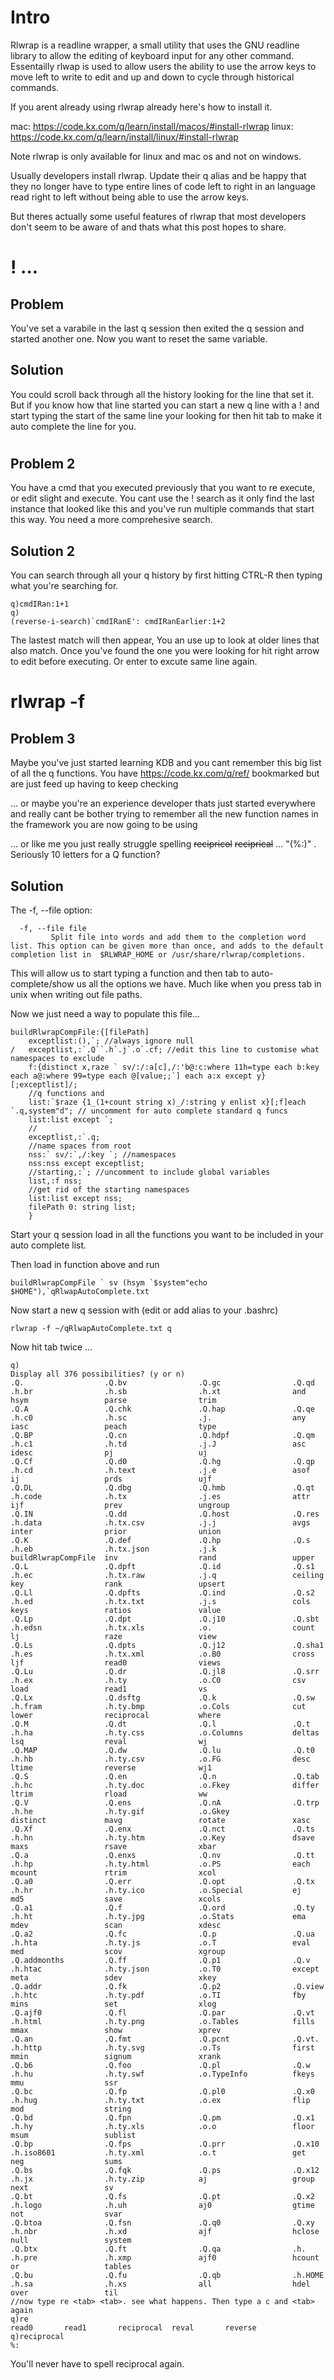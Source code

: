 # Intro
Rlwrap is a readline wrapper, a small utility that uses the GNU readline library to allow the editing of keyboard input for any other command. Essentailly rlwap is used to allow users the ability to use the arrow keys to move left to write to edit and up and down to cycle through historical commands.

If you arent already using rlwrap already here's how to install it. 

mac:    https://code.kx.com/q/learn/install/macos/#install-rlwrap
linux:  https://code.kx.com/q/learn/install/linux/#install-rlwrap

Note rlwrap is only available for linux and mac os and not on windows.

Usually developers install rlwrap. Update their q alias and be happy that they no longer have to type entire lines of code left to right in an language read right to left without being able to use the arrow keys.

But theres actually some useful features of rlwrap that most developers don't seem to be aware of and thats what this post hopes to share.

# ! ... 

## Problem
You've set a varabile in the last q session then exited the q session and started another one. Now you want to reset the same variable.

## Solution 
You could scroll back through all the history looking for the line that set it.
But if you know how that line started you can start a new q line with a ! and start typing the start of the same line your looking for then hit tab to make it auto complete the line for you.

# <CTRL-R>

## Problem 2
You have a cmd that you executed previously that you want to re execute, or edit slight and execute. 
You cant use the ! search as it only find the last instance that looked like this and you've run multiple commands that start this way.
You need a more comprehesive search.

## Solution 2 
You can search through all your q history by first hitting CTRL-R then typing what you're searching for.

```
q)cmdIRan:1+1
q)
(reverse-i-search)`cmdIRanE': cmdIRanEarlier:1+2
```
The lastest match will then appear, You an use up to look at older lines that also match.
Once you've found the one you were looking for hit right arrow to edit before executing. Or enter to excute same line again.

# rlwrap -f 

## Problem 3
Maybe you've just started learning KDB and you cant remember this big list of all the q functions.
You have https://code.kx.com/q/ref/ bookmarked but are just feed up having to keep checking

... or maybe you're an experience developer thats just started everywhere and really cant be bother trying to remember all the new function names in the framework you are now going to be using

... or like me you just really struggle spelling ~~recipricol~~ ~~reciprical~~ ... "(%:)" . Seriously 10 letters for a Q function?

## Solution

The -f, --file option:
```
  -f, --file file
         Split file into words and add them to the completion word list. This option can be given more than once, and adds to the default completion list in  $RLWRAP_HOME or /usr/share/rlwrap/completions.
```

This will allow us to start typing a function and then tab to auto-complete/show us all the options we have.
Much like when you press tab in unix when writing out file paths.

Now we just need a way to populate this file...
```
buildRlwrapCompFile:{[filePath]
    exceptlist:(),`; //always ignore null
/   exceptlist,:`.Q``.h`.j`.o`.cf; //edit this line to customise what namespaces to exclude
    f:{distinct x,raze ` sv/:/:a[c],/:'b@:c:where 11h=type each b:key each a@:where 99=type each @[value;;`] each a:x except y}[;exceptlist]/;
    //q functions and
    list:`$raze {1_(1+count string x)_/:string y enlist x}[;f]each `.q,system"d"; // uncomment for auto complete standard q funcs
    list:list except `;
    //
    exceptlist,:`.q;
    //name spaces from root
    nss:` sv/:`,/:key `; //namespaces
    nss:nss except exceptlist;
    //starting,:`; //uncomment to include global variables
    list,:f nss;
    //get rid of the starting namespaces
    list:list except nss;
    filePath 0: string list;
    }
```

Start your q session load in all the functions you want to be included in your auto complete list. 

Then load in function above and run 
```
buildRlwrapCompFile ` sv (hsym `$system"echo $HOME"),`qRlwapAutoComplete.txt
```

Now start a new q session with (edit or add alias to your .bashrc)
```
rlwrap -f ~/qRlwapAutoComplete.txt q
```

Now hit tab twice <tab> <tab>... 
```
q)
Display all 376 possibilities? (y or n)
.Q.                  .Q.bv                .Q.gc                .Q.qd                .h.br                .h.sb                .h.xt                and                  hsym                 parse                trim
.Q.A                 .Q.chk               .Q.hap               .Q.qe                .h.c0                .h.sc                .j.                  any                  iasc                 peach                type
.Q.BP                .Q.cn                .Q.hdpf              .Q.qm                .h.c1                .h.td                .j.J                 asc                  idesc                pj                   uj
.Q.Cf                .Q.d0                .Q.hg                .Q.qp                .h.cd                .h.text              .j.e                 asof                 ij                   prds                 ujf
.Q.DL                .Q.dbg               .Q.hmb               .Q.qt                .h.code              .h.tx                .j.es                attr                 ijf                  prev                 ungroup
.Q.IN                .Q.dd                .Q.host              .Q.res               .h.data              .h.tx.csv            .j.j                 avgs                 inter                prior                union
.Q.K                 .Q.def               .Q.hp                .Q.s                 .h.eb                .h.tx.json           .j.k                 buildRlwrapCompFile  inv                  rand                 upper
.Q.L                 .Q.dpft              .Q.id                .Q.s1                .h.ec                .h.tx.raw            .j.q                 ceiling              key                  rank                 upsert
.Q.Ll                .Q.dpfts             .Q.ind               .Q.s2                .h.ed                .h.tx.txt            .j.s                 cols                 keys                 ratios               value
.Q.Lp                .Q.dpt               .Q.j10               .Q.sbt               .h.edsn              .h.tx.xls            .o.                  count                lj                   raze                 view
.Q.Ls                .Q.dpts              .Q.j12               .Q.sha1              .h.es                .h.tx.xml            .o.B0                cross                ljf                  read0                views
.Q.Lu                .Q.dr                .Q.jl8               .Q.srr               .h.ex                .h.ty                .o.C0                csv                  load                 read1                vs
.Q.Lx                .Q.dsftg             .Q.k                 .Q.sw                .h.fram              .h.ty.bmp            .o.Cols              cut                  lower                reciprocal           where
.Q.M                 .Q.dt                .Q.l                 .Q.t                 .h.ha                .h.ty.css            .o.Columns           deltas               lsq                  reval                wj
.Q.MAP               .Q.dw                .Q.lu                .Q.t0                .h.hb                .h.ty.csv            .o.FG                desc                 ltime                reverse              wj1
.Q.S                 .Q.en                .Q.n                 .Q.tab               .h.hc                .h.ty.doc            .o.Fkey              differ               ltrim                rload                ww
.Q.V                 .Q.ens               .Q.nA                .Q.trp               .h.he                .h.ty.gif            .o.Gkey              distinct             mavg                 rotate               xasc
.Q.Xf                .Q.enx               .Q.nct               .Q.ts                .h.hn                .h.ty.htm            .o.Key               dsave                maxs                 rsave                xbar
.Q.a                 .Q.enxs              .Q.nv                .Q.tt                .h.hp                .h.ty.html           .o.PS                each                 mcount               rtrim                xcol
.Q.a0                .Q.err               .Q.opt               .Q.tx                .h.hr                .h.ty.ico            .o.Special           ej                   md5                  save                 xcols
.Q.a1                .Q.f                 .Q.ord               .Q.ty                .h.ht                .h.ty.jpg            .o.Stats             ema                  mdev                 scan                 xdesc
.Q.a2                .Q.fc                .Q.p                 .Q.ua                .h.hta               .h.ty.js             .o.T                 eval                 med                  scov                 xgroup
.Q.addmonths         .Q.ff                .Q.p1                .Q.v                 .h.htac              .h.ty.json           .o.T0                except               meta                 sdev                 xkey
.Q.addr              .Q.fk                .Q.p2                .Q.view              .h.htc               .h.ty.pdf            .o.TI                fby                  mins                 set                  xlog
.Q.ajf0              .Q.fl                .Q.par               .Q.vt                .h.html              .h.ty.png            .o.Tables            fills                mmax                 show                 xprev
.Q.an                .Q.fmt               .Q.pcnt              .Q.vt.               .h.http              .h.ty.svg            .o.Ts                first                mmin                 signum               xrank
.Q.b6                .Q.foo               .Q.pl                .Q.w                 .h.hu                .h.ty.swf            .o.TypeInfo          fkeys                mmu                  ssr
.Q.bc                .Q.fp                .Q.pl0               .Q.x0                .h.hug               .h.ty.txt            .o.ex                flip                 mod                  string
.Q.bd                .Q.fpn               .Q.pm                .Q.x1                .h.hy                .h.ty.xls            .o.o                 floor                msum                 sublist
.Q.bp                .Q.fps               .Q.prr               .Q.x10               .h.iso8601           .h.ty.xml            .o.t                 get                  neg                  sums
.Q.bs                .Q.fqk               .Q.ps                .Q.x12               .h.jx                .h.ty.zip            aj                   group                next                 sv
.Q.bt                .Q.fs                .Q.pt                .Q.x2                .h.logo              .h.uh                aj0                  gtime                not                  svar
.Q.btoa              .Q.fsn               .Q.q0                .Q.xy                .h.nbr               .h.xd                ajf                  hclose               null                 system
.Q.btx               .Q.ft                .Q.qa                .h.                  .h.pre               .h.xmp               ajf0                 hcount               or                   tables
.Q.bu                .Q.fu                .Q.qb                .h.HOME              .h.sa                .h.xs                all                  hdel                 over                 til
//now type re <tab> <tab>. see what happens. Then type a c and <tab> again
q)re
read0       read1       reciprocal  reval       reverse
q)reciprocal
%:
```

You'll never have to spell reciprocal again.
